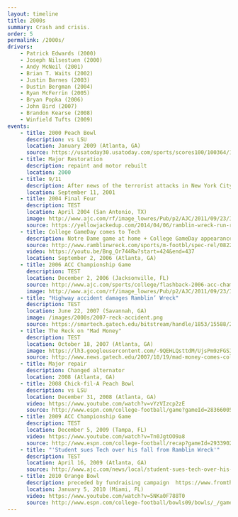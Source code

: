 ```yaml
---
layout: timeline
title: 2000s
summary: Crash and crisis.
order: 5
permalink: /2000s/
drivers:
    - Patrick Edwards (2000)
    - Joseph Nilsestuen (2000)
    - Andy McNeil (2001)
    - Brian T. Waits (2002)
    - Justin Barnes (2003)
    - Dustin Bergman (2004)
    - Ryan McFerrin (2005)
    - Bryan Popka (2006)
    - John Bird (2007)
    - Brandon Kearse (2008)
    - Winfield Tufts (2009)
events:
    - title: 2000 Peach Bowl
      description: vs LSU
      location: January 2009 (Atlanta, GA)
      source: https://usatoday30.usatoday.com/sports/scores100/100364/100364381.htm#RECAPS
    - title: Major Restoration
      description: repaint and motor rebuilt
      location: 2000
    - title: 9/11
      description: After news of the terrorist attacks in New York City, Pennsylvania, and Washington DC spread across campus, driver Andy McNeil took special care to return the Reck from a career fair at McCamish Pavilion to its secure home.
      location: September 11, 2001
    - title: 2004 Final Four
      description: TEST
      location: April 2004 (San Antonio, TX)
      image: http://www.ajc.com/rf/image_lowres/Pub/p2/AJC/2011/09/23/Images/photos.medleyphoto.2303619.jpg
      source: https://yellowjackedup.com/2014/04/06/ramblin-wreck-run-remembering-2004-georgia-tech-championship-pursuit/
    - title: College GameDay comes to Tech
      description: Notre Dame game at home + College GameDay appearance
      source: http://www.ramblinwreck.com/sports/m-footbl/spec-rel/082206aac.html
      video: https://youtu.be/Bng_Or744Rw?start=424&end=437
      location: September 2, 2006 (Atlanta, GA)
    - title: 2006 ACC Championship Game
      description: TEST
      location: December 2, 2006 (Jacksonville, FL)
      source: http://www.ajc.com/sports/college/flashback-2006-acc-championship-game/FiM5y5CgNGTRXLsWIp5dzN/
      image: http://www.ajc.com/rf/image_lowres/Pub/p2/AJC/2011/09/23/Images/photos.medleyphoto.2303628.jpg
    - title: "Highway accident damages Ramblin’ Wreck"
      description: TEST
      location: June 22, 2007 (Savannah, GA)
      image: /images/2000s/2007-reck-accident.png
      source: https://smartech.gatech.edu/bitstream/handle/1853/15588/2007-06-29.pdf
    - title: The Reck on "Mad Money"
      description: TEST
      location: October 18, 2007 (Atlanta, GA)
      image: https://lh3.googleusercontent.com/-9QEHLQsttdM/UjsPm9zFGSI/AAAAAAAAAfQ/swTafom-qcU-b_NjiG2aioYUbOVobTk6wCHMYBhgL/s1600/MadMoney-033.jpg
      source: http://www.news.gatech.edu/2007/10/19/mad-money-comes-college-management
    - title: Major repair
      description: Changed alternator
      location: 2008 (Atlanta, GA)
    - title: 2008 Chick-fil-A Peach Bowl
      description: vs LSU
      location: December 31, 2008 (Atlanta, GA)
      video: https://www.youtube.com/watch?v=vYzVIzcp2zE
      source: http://www.espn.com/college-football/game?gameId=283660059
    - title: 2009 ACC Championship Game
      description: TEST
      location: December 5, 2009 (Tampa, FL)
      video: https://www.youtube.com/watch?v=Tn0JgtOO9a8
      source: http://www.espn.com/college-football/recap?gameId=293390228
    - title: "'Student sues Tech over his fall from Ramblin Wreck'"
      description: TEST
      location: April 16, 2009 (Atlanta, GA)
      source: http://www.ajc.com/news/local/student-sues-tech-over-his-fall-from-ramblin-wreck/LSx4gW68NDQZMlqrBqs2lO/
    - title: 2010 Orange Bowl
      description: preceded by fundraising campaign  https://www.fromtherumbleseat.com/2009/12/22/1211887/the-ramblin-reck-needs-your
      location: January 5, 2010 (Miami, FL)
      video: https://www.youtube.com/watch?v=5NKa0F788T0
      source: http://www.espn.com/college-football/bowls09/bowls/_/game/orange-bowl
---
```

